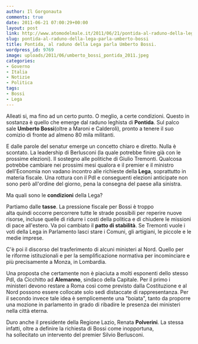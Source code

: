 ```yaml
---
author: Il Gorgonauta
comments: true
date: 2011-06-21 07:00:29+00:00
layout: post
link: http://www.atomodelmale.it/2011/06/21/pontida-al-raduno-della-lega-parla-umberto-bossi/
slug: pontida-al-raduno-della-lega-parla-umberto-bossi
title: Pontida, al raduno della Lega parla Umberto Bossi.
wordpress_id: 9769
image: uploads/2011/06/umberto_bossi_pontida_2011.jpeg
categories:
- Governo
- Italia
- Notizie
- Politica
tags:
- Bossi
- Lega
---
```



Alleati si, ma fino ad un certo punto. O meglio, a certe condizioni. Questo in sostanza è quello che emerge dal raduno leghista di **Pontida**. Sul palco sale **Umberto Bossi**(oltre a Maroni e Calderoli), pronto a tenere il suo comizio di fronte ad almeno 80 mila militanti.

E dalle parole del senatur emerge un concetto chiaro e diretto. Nulla è scontato. La leadership di Berlusconi (la quale potrebbe finire già con le prossime elezioni). Il sostegno alle politiche di Giulio Tremonti. Qualcosa potrebbe cambiare nei prossimi mesi qualora e il premier e il ministro dell'Economia non vadano incontro alle richieste della **Lega**, soprattutto in materia fiscale. Una rottura con il Pdl e conseguenti elezioni anticipate non sono però all'ordine del giorno, pena la consegna del paese alla sinistra.

Ma quali sono le **condizioni** della Lega?

Partiamo dalle **tasse**. La pressione fiscale per Bossi è troppo alta quindi occorre percorrere tutte le strade possibili per reperire nuove risorse, incluse quelle di ridurre i costi della politica e di chiudere le missioni di pace all'estero. Va poi cambiato il **patto di stabilità**. Se Tremonti vuole i voti della Lega in Parlamento lasci stare i Comuni, gli artigiani, le piccole e le medie imprese.

C'è poi il discorso del trasferimento di alcuni ministeri al Nord. Quello per le riforme istituzionali e per la semplificazione normativa per incominciare e più precisamente a Monza, in Lombardia.

Una proposta che certamente non è piaciuta a molti esponenti dello stesso Pdl, da Cicchitto ad **Alemanno**, sindaco della Capitale. Per il primo i ministeri devono restare a Roma così come previsto dalla Costituzione e al Nord possono essere collocate solo sedi distaccate di rappresentanza. Per il secondo invece tale idea è semplicemente una "boiata", tanto da proporre una mozione in parlamento in grado di ribadire le presenza dei ministeri nella città eterna.

Duro anche il presidente della Regione Lazio, Renata **Polverini**. La stessa infatti, oltre a definire la richiesta di Bossi come inopportuna, ha sollecitato un intervento del premier Silvio Berlusconi.
